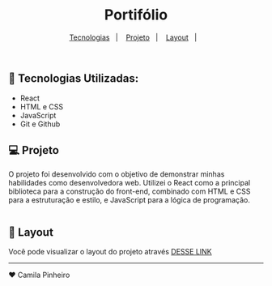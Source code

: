 <h1 align="center">Portifólio</h1>

<p align="center">
  <a href="#-tecnologias">Tecnologias</a>&nbsp;&nbsp;&nbsp;|&nbsp;&nbsp;&nbsp;
  <a href="#-projeto">Projeto</a>&nbsp;&nbsp;&nbsp;|&nbsp;&nbsp;&nbsp;
  <a href="#-layout">Layout</a>&nbsp;&nbsp;&nbsp;|&nbsp;&nbsp;&nbsp;
</p>
<br>


## 🚀 Tecnologias Utilizadas:

- React
- HTML e CSS
- JavaScript
- Git e Github


## 💻 Projeto

O projeto foi desenvolvido com o objetivo de demonstrar minhas habilidades como desenvolvedora web. Utilizei o React como a principal biblioteca para a construção do front-end, combinado com HTML e CSS para a estruturação e estilo, e JavaScript para a lógica de programação.


<img src="" >

## 🔖 Layout

Você pode visualizar o layout do projeto através [DESSE LINK]()

--- 

♥ Camila Pinheiro 
